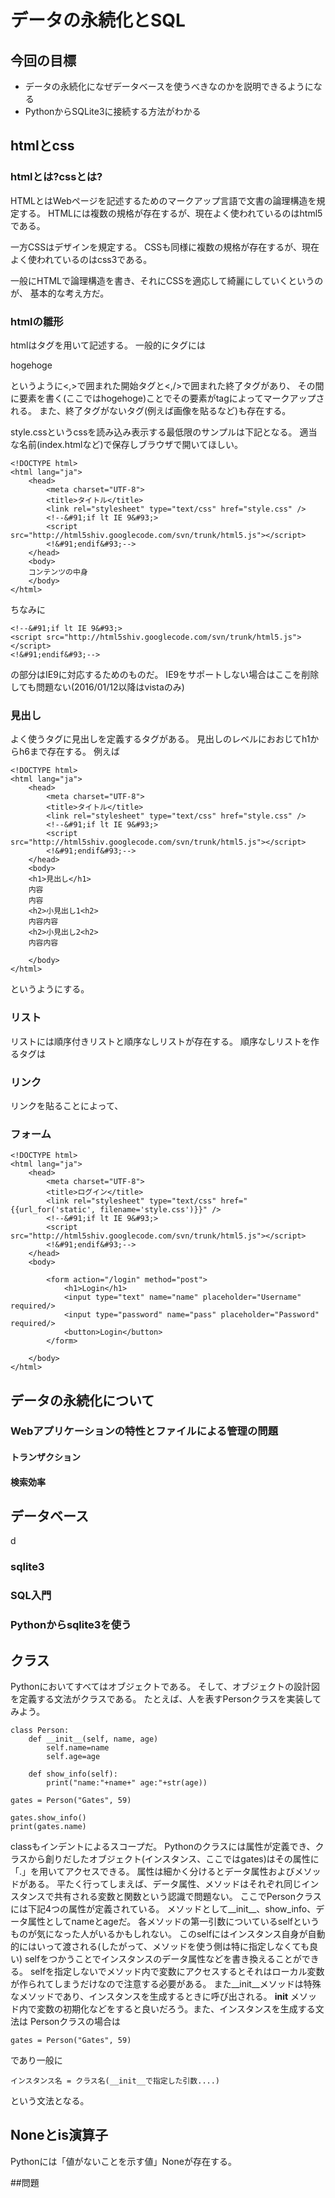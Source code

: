 # データの永続化とSQL

## 今回の目標
* データの永続化になぜデータベースを使うべきなのかを説明できるようになる
* PythonからSQLite3に接続する方法がわかる

## htmlとcss

### htmlとは?cssとは?
HTMLとはWebページを記述するためのマークアップ言語で文書の論理構造を規定する。
HTMLには複数の規格が存在するが、現在よく使われているのはhtml5である。

一方CSSはデザインを規定する。
CSSも同様に複数の規格が存在するが、現在よく使われているのはcss3である。

一般にHTMLで論理構造を書き、それにCSSを適応して綺麗にしていくというのが、
基本的な考え方だ。

### htmlの雛形
htmlはタグを用いて記述する。
一般的にタグには


<tag>hogehoge</tag>

というように<,>で囲まれた開始タグと<,/>で囲まれた終了タグがあり、
その間に要素を書く(ここではhogehoge)ことでその要素がtagによってマークアップされる。
また、終了タグがないタグ(例えば画像を貼るなど)も存在する。



style.cssというcssを読み込み表示する最低限のサンプルは下記となる。
適当な名前(index.htmlなど)で保存しブラウザで開いてほしい。

```
<!DOCTYPE html>
<html lang="ja">
    <head>
        <meta charset="UTF-8">
        <title>タイトル</title>
        <link rel="stylesheet" type="text/css" href="style.css" />
        <!--&#91;if lt IE 9&#93;>
        <script src="http://html5shiv.googlecode.com/svn/trunk/html5.js"></script>
        <!&#91;endif&#93;-->
    </head>
    <body>
    コンテンツの中身
    </body>
</html>
```

ちなみに

```
<!--&#91;if lt IE 9&#93;>
<script src="http://html5shiv.googlecode.com/svn/trunk/html5.js"></script>
<!&#91;endif&#93;-->
```
の部分はIE9に対応するためのものだ。
IE9をサポートしない場合はここを削除しても問題ない(2016/01/12以降はvistaのみ)

### 見出し
よく使うタグに見出しを定義するタグがある。
見出しのレベルにおおじてh1からh6まで存在する。
例えば

```
<!DOCTYPE html>
<html lang="ja">
    <head>
        <meta charset="UTF-8">
        <title>タイトル</title>
        <link rel="stylesheet" type="text/css" href="style.css" />
        <!--&#91;if lt IE 9&#93;>
        <script src="http://html5shiv.googlecode.com/svn/trunk/html5.js"></script>
        <!&#91;endif&#93;-->
    </head>
    <body>
    <h1>見出し</h1>
    内容
    内容
    <h2>小見出し1<h2>
    内容内容
    <h2>小見出し2<h2>
    内容内容

    </body>
</html>
```

というようにする。

### リスト
リストには順序付きリストと順序なしリストが存在する。
順序なしリストを作るタグは

### リンク
リンクを貼ることによって、

### フォーム

```
<!DOCTYPE html>
<html lang="ja">
    <head>
        <meta charset="UTF-8">
        <title>ログイン</title>
        <link rel="stylesheet" type="text/css" href="{{url_for('static', filename='style.css')}}" />
        <!--&#91;if lt IE 9&#93;>
        <script src="http://html5shiv.googlecode.com/svn/trunk/html5.js"></script>
        <!&#91;endif&#93;-->
    </head>
    <body>

        <form action="/login" method="post">
            <h1>Login</h1>
            <input type="text" name="name" placeholder="Username" required/>
            <input type="password" name="pass" placeholder="Password" required/>
            <button>Login</button>
        </form>

    </body>
</html>
```




## データの永続化について

### Webアプリケーションの特性とファイルによる管理の問題

#### トランザクション

#### 検索効率

## データベース
d
### sqlite3

### SQL入門


### Pythonからsqlite3を使う


## クラス
Pythonにおいてすべてはオブジェクトである。
そして、オブジェクトの設計図を定義する文法がクラスである。
たとえば、人を表すPersonクラスを実装してみよう。

```
class Person:
    def __init__(self, name, age)
        self.name=name
        self.age=age

    def show_info(self):
        print("name:"+name+" age:"+str(age))

gates = Person("Gates", 59)

gates.show_info()
print(gates.name)
```

classもインデントによるスコープだ。
Pythonのクラスには属性が定義でき、クラスから創りだしたオブジェクト(インスタンス、ここではgates)はその属性に「.」を用いてアクセスできる。
属性は細かく分けるとデータ属性およびメソッドがある。
平たく行ってしまえば、データ属性、メソッドはそれぞれ同じインスタンスで共有される変数と関数という認識で問題ない。
ここでPersonクラスには下記4つの属性が定義されている。
メソッドとして__init__、show_info、データ属性としてnameとageだ。
各メソッドの第一引数についているselfというものが気になった人がいるかもしれない。
このselfにはインスタンス自身が自動的にはいって渡される(したがって、メソッドを使う側は特に指定しなくても良い)
selfをつかうことでインスタンスのデータ属性などを書き換えることができる。
selfを指定しないでメソッド内で変数にアクセスするとそれはローカル変数が作られてしまうだけなので注意する必要がある。
また__init__メソッドは特殊なメソッドであり、インスタンスを生成するときに呼び出される。
__init__ メソッド内で変数の初期化などをすると良いだろう。また、インスタンスを生成する文法は
Personクラスの場合は

```
gates = Person("Gates", 59)
```

であり一般に


```
インスタンス名 = クラス名(__init__で指定した引数....)
```
という文法となる。
## Noneとis演算子
Pythonには「値がないことを示す値」Noneが存在する。




##問題
